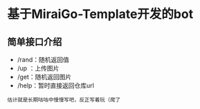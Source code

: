 # 基于MiraiGo-Template开发的bot

## 简单接口介绍

* /rand：随机返回值
* /up ：上传图片
* /get：随机返回图片
* /help：暂时直接返回仓库url

```
估计就是长期咕咕中慢慢写吧，反正写着玩（爬了
```

 